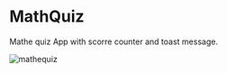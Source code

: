 # MathQuiz
Mathe quiz App with scorre counter and toast message.

![mathequiz](https://user-images.githubusercontent.com/22873030/53264222-70d11880-36db-11e9-885a-416922ff1605.JPG)
